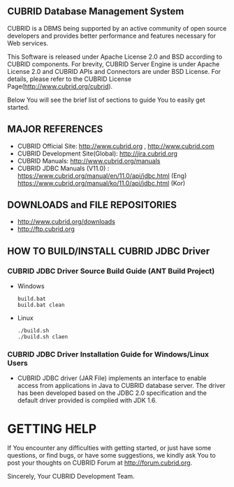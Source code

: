 ## CUBRID Database Management System
CUBRID is a DBMS being supported by an active community of open source developers 
and provides better performance and features necessary for Web services. 

This Software is released under Apache License 2.0 and BSD according to CUBRID components.
For brevity, CUBRID Server Engine is under Apache License 2.0 and CUBRID APIs and Connectors are under BSD License.
For details, please refer to the CUBRID License Page(http://www.cubrid.org/cubrid).

Below You will see the brief list of sections to guide You to easily get started. 

## MAJOR REFERENCES
- CUBRID Official Site: http://www.cubrid.org ,  http://www.cubrid.com
- CUBRID Development Site(Global): http://jira.cubrid.org
- CUBRID Manuals: http://www.cubrid.org/manuals 
- CUBRID JDBC Manuals (V11.0) : https://www.cubrid.org/manual/en/11.0/api/jdbc.html (Eng)
  https://www.cubrid.org/manual/ko/11.0/api/jdbc.html (Kor)

## DOWNLOADS and FILE REPOSITORIES
- http://www.cubrid.org/downloads
- http://ftp.cubrid.org

## HOW TO BUILD/INSTALL CUBRID JDBC Driver
### CUBRID JDBC Driver Source Build Guide (ANT Build Project)
- Windows
  ```
  build.bat 
  build.bat clean 
  ```
    
- Linux

  ```
  ./build.sh 
  ./build.sh claen
  ```

### CUBRID JDBC Driver Installation Guide for Windows/Linux Users
- CUBRID JDBC driver (JAR File) implements an interface to enable access 
  from applications in Java to CUBRID database server. 
  The driver has been developed based on the JDBC 2.0 specification 
  and the default driver provided is complied with JDK 1.6.

GETTING HELP
============
If You encounter any difficulties with getting started, or just have some
questions, or find bugs, or have some suggestions, we kindly ask You to 
post your thoughts on CUBRID Forum at http://forum.cubrid.org.

Sincerely,
Your CUBRID Development Team.
